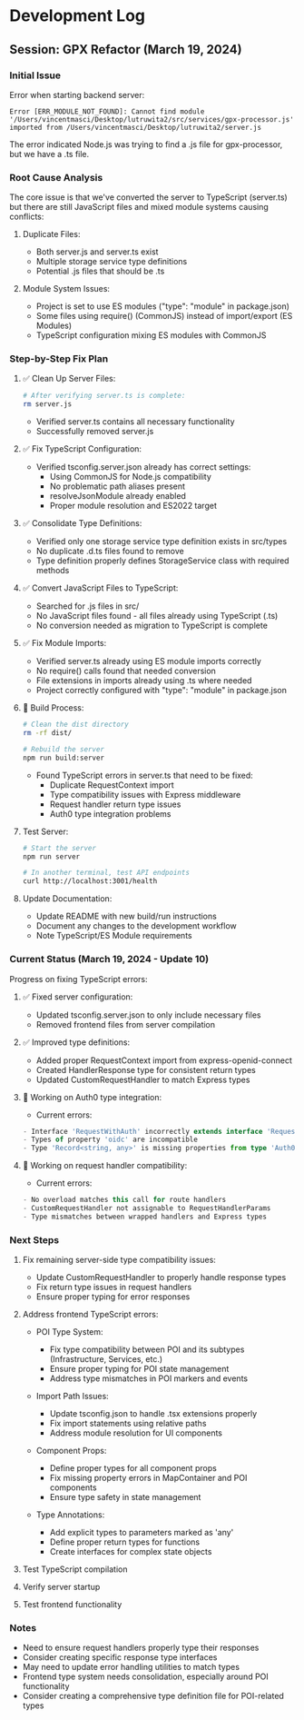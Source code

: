 # Development Log

## Session: GPX Refactor (March 19, 2024)

### Initial Issue
Error when starting backend server:
```
Error [ERR_MODULE_NOT_FOUND]: Cannot find module '/Users/vincentmasci/Desktop/lutruwita2/src/services/gpx-processor.js' imported from /Users/vincentmasci/Desktop/lutruwita2/server.js
```

The error indicated Node.js was trying to find a .js file for gpx-processor, but we have a .ts file.

### Root Cause Analysis
The core issue is that we've converted the server to TypeScript (server.ts) but there are still JavaScript files and mixed module systems causing conflicts:

1. Duplicate Files:
   - Both server.js and server.ts exist
   - Multiple storage service type definitions
   - Potential .js files that should be .ts

2. Module System Issues:
   - Project is set to use ES modules ("type": "module" in package.json)
   - Some files using require() (CommonJS) instead of import/export (ES Modules)
   - TypeScript configuration mixing ES modules with CommonJS

### Step-by-Step Fix Plan

1. ✅ Clean Up Server Files:
   ```bash
   # After verifying server.ts is complete:
   rm server.js
   ```
   - Verified server.ts contains all necessary functionality
   - Successfully removed server.js

2. ✅ Fix TypeScript Configuration:
   - Verified tsconfig.server.json already has correct settings:
     - Using CommonJS for Node.js compatibility
     - No problematic path aliases present
     - resolveJsonModule already enabled
     - Proper module resolution and ES2022 target

3. ✅ Consolidate Type Definitions:
   - Verified only one storage service type definition exists in src/types
   - No duplicate .d.ts files found to remove
   - Type definition properly defines StorageService class with required methods

4. ✅ Convert JavaScript Files to TypeScript:
   - Searched for .js files in src/
   - No JavaScript files found - all files already using TypeScript (.ts)
   - No conversion needed as migration to TypeScript is complete

5. ✅ Fix Module Imports:
   - Verified server.ts already using ES module imports correctly
   - No require() calls found that needed conversion
   - File extensions in imports already using .ts where needed
   - Project correctly configured with "type": "module" in package.json

6. 🔄 Build Process:
   ```bash
   # Clean the dist directory
   rm -rf dist/
   
   # Rebuild the server
   npm run build:server
   ```
   - Found TypeScript errors in server.ts that need to be fixed:
     - Duplicate RequestContext import
     - Type compatibility issues with Express middleware
     - Request handler return type issues
     - Auth0 type integration problems

7. Test Server:
   ```bash
   # Start the server
   npm run server
   
   # In another terminal, test API endpoints
   curl http://localhost:3001/health
   ```

8. Update Documentation:
   - Update README with new build/run instructions
   - Document any changes to the development workflow
   - Note TypeScript/ES Module requirements

### Current Status (March 19, 2024 - Update 10)
Progress on fixing TypeScript errors:

1. ✅ Fixed server configuration:
   - Updated tsconfig.server.json to only include necessary files
   - Removed frontend files from server compilation

2. ✅ Improved type definitions:
   - Added proper RequestContext import from express-openid-connect
   - Created HandlerResponse type for consistent return types
   - Updated CustomRequestHandler to match Express types

3. 🔄 Working on Auth0 type integration:
   - Current errors:
   ```typescript
   - Interface 'RequestWithAuth' incorrectly extends interface 'Request'
   - Types of property 'oidc' are incompatible
   - Type 'Record<string, any>' is missing properties from type 'Auth0User'
   ```

4. 🔄 Working on request handler compatibility:
   - Current errors:
   ```typescript
   - No overload matches this call for route handlers
   - CustomRequestHandler not assignable to RequestHandlerParams
   - Type mismatches between wrapped handlers and Express types
   ```

### Next Steps
1. Fix remaining server-side type compatibility issues:
   - Update CustomRequestHandler to properly handle response types
   - Fix return type issues in request handlers
   - Ensure proper typing for error responses

2. Address frontend TypeScript errors:
   - POI Type System:
     - Fix type compatibility between POI and its subtypes (Infrastructure, Services, etc.)
     - Ensure proper typing for POI state management
     - Address type mismatches in POI markers and events
   
   - Import Path Issues:
     - Update tsconfig.json to handle .tsx extensions properly
     - Fix import statements using relative paths
     - Address module resolution for UI components
   
   - Component Props:
     - Define proper types for all component props
     - Fix missing property errors in MapContainer and POI components
     - Ensure type safety in state management
   
   - Type Annotations:
     - Add explicit types to parameters marked as 'any'
     - Define proper return types for functions
     - Create interfaces for complex state objects

3. Test TypeScript compilation
4. Verify server startup
5. Test frontend functionality

### Notes
- Need to ensure request handlers properly type their responses
- Consider creating specific response type interfaces
- May need to update error handling utilities to match types
- Frontend type system needs consolidation, especially around POI functionality
- Consider creating a comprehensive type definition file for POI-related types
